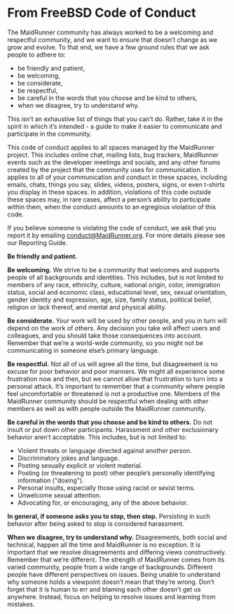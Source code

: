 # From FreeBSD Code of Conduct

The MaidRunner community has always worked to be a welcoming and
respectful
community, and we want to ensure that doesn’t change as we grow and
evolve. To that end, we have a few ground rules that we ask people to
adhere to:

- be friendly and patient,
- be welcoming,
- be considerate,
- be respectful,
- be careful in the words that you choose and be kind to others,
- when we disagree, try to understand why.

This isn’t an exhaustive list of things that you can’t do. Rather,
take it in the spirit in which it’s intended - a guide to make it easier
to communicate and participate in the community.

This code of conduct applies to all spaces managed by the MaidRunner
project. This includes online chat, mailing lists, bug trackers,
MaidRunner
events such as the developer meetings and socials, and any other forums
created
by the project that the community uses for communication. It applies
to all
of your communication and conduct in these spaces, including emails,
chats,
things you say, slides, videos, posters, signs, or even t-shirts you
display
in these spaces. In addition, violations of this code outside these spaces
may, in rare cases, affect a person’s ability to participate within
them,
when the conduct amounts to an egregious violation of this code.

If you believe someone is violating the code of conduct, we ask that you
report it by emailing conduct@MaidRunner.org. For more details please see
our Reporting Guide.

**Be friendly and patient.**

**Be welcoming.** We strive to be a community that welcomes and supports
people of all backgrounds and identities. This includes, but is not
limited to
members of any race, ethnicity, culture, national origin, color,
immigration
status, social and economic class, educational level, sex, sexual
orientation,
gender identity and expression, age, size, family status, political
belief,
religion or lack thereof, and mental and physical ability.

**Be considerate.** Your work will be used by other people, and you
in turn
will depend on the work of others. Any decision you take will affect users
and colleagues, and you should take those consequences into
account. Remember
that we’re a world-wide community, so you might not be communicating in
someone else’s primary language.

**Be respectful.** Not all of us will agree all the time, but disagreement
is no excuse for poor behavior and poor manners. We might all experience
some frustration now and then, but we cannot allow that frustration
to turn
into a personal attack. It’s important to remember that a community
where
people feel uncomfortable or threatened is not a productive one. Members
of the MaidRunner community should be respectful when dealing with other
members as well as with people outside the MaidRunner community.

**Be careful in the words that you choose and be kind to others.** Do not
insult or put down other participants. Harassment and other exclusionary
behavior aren’t acceptable. This includes, but is not limited to:

- Violent threats or language directed against another person.
- Discriminatory jokes and language.
- Posting sexually explicit or violent material.
- Posting (or threatening to post) other people’s personally identifying
information ("doxing").
- Personal insults, especially those using racist or sexist terms.
- Unwelcome sexual attention.
- Advocating for, or encouraging, any of the above behavior.

**In general, if someone asks you to stop, then stop.** Persisting in such
behavior after being asked to stop is considered harassment.

**When we disagree, try to understand why.** Disagreements, both
social and
technical, happen all the time and MaidRunner is no exception. It is
important
that we resolve disagreements and differing views constructively. Remember
that we’re different. The strength of MaidRunner comes from its varied
community, people from a wide range of backgrounds. Different people have
different perspectives on issues. Being unable to understand why someone
holds a viewpoint doesn’t mean that they’re wrong. Don’t forget that
it is human to err and blaming each other doesn’t get us
anywhere. Instead,
focus on helping to resolve issues and learning from mistakes.

